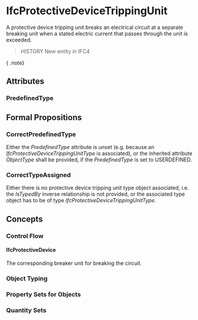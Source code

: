 # IfcProtectiveDeviceTrippingUnit

A protective device tripping unit breaks an electrical circuit at a separate breaking unit when a stated electric current that passes through the unit is exceeded.
<!-- end of short definition -->


> HISTORY New entity in IFC4

{ .note}
>

## Attributes

### PredefinedType


## Formal Propositions

### CorrectPredefinedType
Either the _PredefinedType_ attribute is unset (e.g. because an _IfcProtectiveDeviceTrippingUnitType_ is associated), or the inherited attribute _ObjectType_ shall be provided, if the _PredefinedType_ is set to USERDEFINED.

### CorrectTypeAssigned
Either there is no protective device tripping unit type object associated, i.e. the _IsTypedBy_ inverse relationship is not provided, or the associated type object has to be of type _IfcProtectiveDeviceTrippingUnitType_.

## Concepts

### Control Flow



#### IfcProtectiveDevice

The corresponding breaker unit for breaking the circuit.

### Object Typing



### Property Sets for Objects



### Quantity Sets



